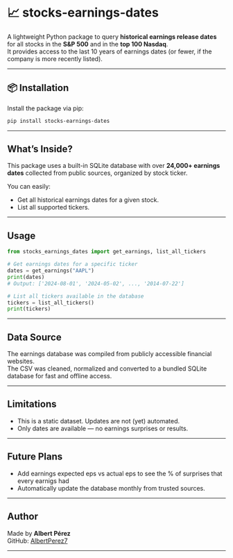 # 📈 stocks-earnings-dates

A lightweight Python package to query **historical earnings release dates** for all stocks in the **S&P 500** and in the **top 100 Nasdaq**.  
It provides access to the last 10 years of earnings dates (or fewer, if the company is more recently listed).

---

## 📦 Installation

Install the package via pip:

```bash
pip install stocks-earnings-dates
```

---

##  What’s Inside?

This package uses a built-in SQLite database with over **24,000+ earnings dates** collected from public sources, organized by stock ticker.

You can easily:

- Get all historical earnings dates for a given stock.
- List all supported tickers.

---

##  Usage

```python
from stocks_earnings_dates import get_earnings, list_all_tickers

# Get earnings dates for a specific ticker
dates = get_earnings("AAPL")
print(dates)
# Output: ['2024-08-01', '2024-05-02', ..., '2014-07-22']

# List all tickers available in the database
tickers = list_all_tickers()
print(tickers)
```

---

##  Data Source

The earnings database was compiled from publicly accessible financial websites.  
The CSV was cleaned, normalized and converted to a bundled SQLite database for fast and offline access.

---

##  Limitations

- This is a static dataset. Updates are not (yet) automated.
- Only dates are available — no earnings surprises or results.

---

##  Future Plans

- Add earnings expected eps vs actual eps to see the % of surprises that every earnigs had
- Automatically update the database monthly from trusted sources.

---

## Author

Made by **Albert Pérez**  
GitHub: [AlbertPerez7](https://github.com/AlbertPerez7)

---


